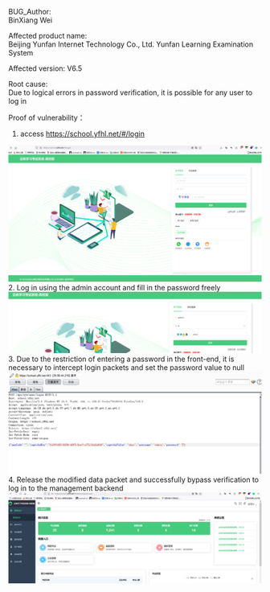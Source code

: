 BUG_Author:  
BinXiang Wei 

Affected product name:   
Beijing Yunfan Internet Technology Co., Ltd. Yunfan Learning Examination System  

Affected version: V6.5  

Root cause:   
Due to logical errors in password verification, it is possible for any user to log in  

Proof of vulnerability：
1. access https://school.yfhl.net/#/login
<img src="https://github.com/NBSLclass/glassfish/blob/main/1.png">
2. Log in using the admin account and fill in the password freely
<img src="https://github.com/NBSLclass/glassfish/blob/main/2.png">
3. Due to the restriction of entering a password in the front-end, it is necessary to intercept login packets and set the password value to null
<img src="https://github.com/NBSLclass/glassfish/blob/main/3.png">
4. Release the modified data packet and successfully bypass verification to log in to the management backend
<img src="https://github.com/NBSLclass/glassfish/blob/main/4.png">
